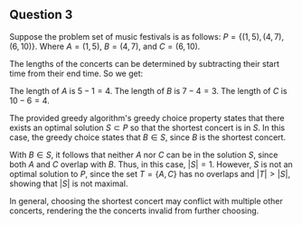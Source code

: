 ## Question 3

Suppose the problem set of music festivals is as follows: $P = \{ (1, 5), (4, 7), (6, 10) \}$. Where $A = (1, 5)$, $B = (4, 7)$, and $C = (6, 10)$.

The lengths of the concerts can be determined by subtracting their start time from their end time. So we get:

The length of $A$ is $5 - 1 = 4$.
The length of $B$ is $7 - 4 = 3$.
The length of $C$ is $10 - 6 = 4$.

The provided greedy algorithm's greedy choice property states that there exists an optimal solution $S \subset P$ so that the shortest concert is in $S$. In this case, the greedy choice states that $B \in S$, since $B$ is the shortest concert.

With $B \in S$, it follows that neither $A$ nor $C$ can be in the solution $S$, since both $A$ and $C$ overlap with $B$. Thus, in this case, $|S| = 1$. However, $S$ is not an optimal solution to $P$, since the set $T = \{ A, C \}$ has no overlaps and $|T| > |S|$, showing that $|S|$ is not maximal.

In general, choosing the shortest concert may conflict with multiple other concerts, rendering the the concerts invalid from further choosing.
